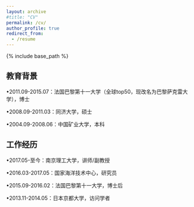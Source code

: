 ```yaml
---
layout: archive
#title: "CV"
permalink: /cv/
author_profile: true
redirect_from:
  - /resume
---
```


{% include base_path %}

教育背景
-------
•2011.09-2015.07：法国巴黎第十一大学（全球top50，现改名为巴黎萨克雷大学），博士

•2008.09-2011.03：同济大学，硕士

•2004.09-2008.06：中国矿业大学，本科

工作经历
-------
•2017.05-至今：南京理工大学，讲师/副教授

•2016.03-2017.05：国家海洋技术中心，研究员

•2015.09-2016.02：法国巴黎第十一大学，博士后

•2013.11-2014.05：日本京都大学，访问学者
  

